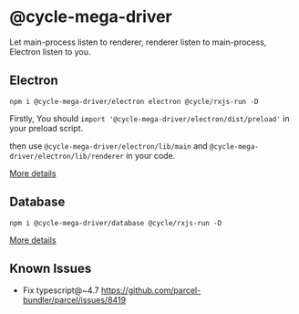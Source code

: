 # @cycle-mega-driver

Let main-process listen to renderer, renderer listen to main-process, Electron listen to you.

## Electron

```shell
npm i @cycle-mega-driver/electron electron @cycle/rxjs-run -D
```

Firstly, You should `import '@cycle-mega-driver/electron/dist/preload'` in your preload script.

then use `@cycle-mega-driver/electron/lib/main` and `@cycle-mega-driver/electron/lib/renderer` in your code.

[More details](./blob/main/packages/electron/README.md)

## Database
```shell
npm i @cycle-mega-driver/database @cycle/rxjs-run -D
```
[More details](./blob/main/packages/database/README.md)
## Known Issues

- Fix typescript@~4.7
  https://github.com/parcel-bundler/parcel/issues/8419
